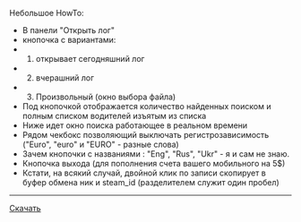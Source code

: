 Небольшое HowTo:
* В панели "Открыть лог"
* кнопочка с вариантами:
* 1. открывает сегодняшний лог
* 2. вчерашний лог
* 3. Произвольный (окно выбора файла)
* Под кнопочкой отображается количество найденных поиском и полным списком водителей изъятым из списка
* Ниже идет окно поиска работающее в реальном времени
* Рядом чекбокс позволяющий выключать регистрозависимость ("Euro", "euro" и "EURO" - разные слова)
* Зачем кнопочки с названиями : "Eng", "Rus", "Ukr" - я и сам не знаю.
* Кнопочка выхода (для пополнения счета вашего мобильного на 5$)
* Кстати, на всякий случай, двойной клик по записи скопирует в буфер обмена ник и steam_id (разделителем служит один пробел)

***

[Скачать](https://github.com/jackrv/ExtDriversFromLogs/blob/master/Files2Download/ExtDriversFromLogs.exe?raw=true)
